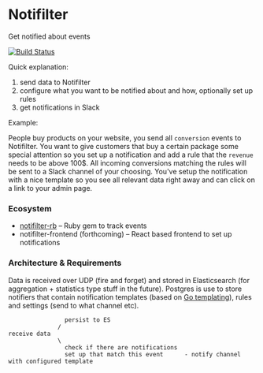 # Notifilter
Get notified about events

[![Build Status](https://travis-ci.org/bittersweet/notifilter.svg)](https://travis-ci.org/bittersweet/notifilter)

Quick explanation: 

1. send data to Notifilter
2. configure what you want to be notified about and how, optionally set up rules
3. get notifications in Slack 

Example:

People buy products on your website, you send all `conversion` events to Notifilter. You want to give customers that buy a certain package some special attention so you set up a notification and add a rule that the `revenue` needs to be above 100$. All incoming conversions matching the rules will be sent to a Slack channel of your choosing. You've setup the notification with a nice template so you see all relevant data right away and can click on a link to your admin page. 

### Ecosystem

* [notifilter-rb](https://github.com/bittersweet/notifilter-rb) – Ruby gem to track events
* notifilter-frontend (forthcoming) – React based frontend to set up notifications

### Architecture & Requirements

Data is received over UDP (fire and forget) and stored in Elasticsearch (for aggregation + statistics type stuff in the future). Postgres is use to store notifiers that contain notification templates (based on [Go templating](https://golang.org/pkg/html/template/)), rules and settings (send to what channel etc).

```
                persist to ES
              /
receive data 
              \
                check if there are notifications     
                set up that match this event      - notify channel with configured template
                                                  
```
